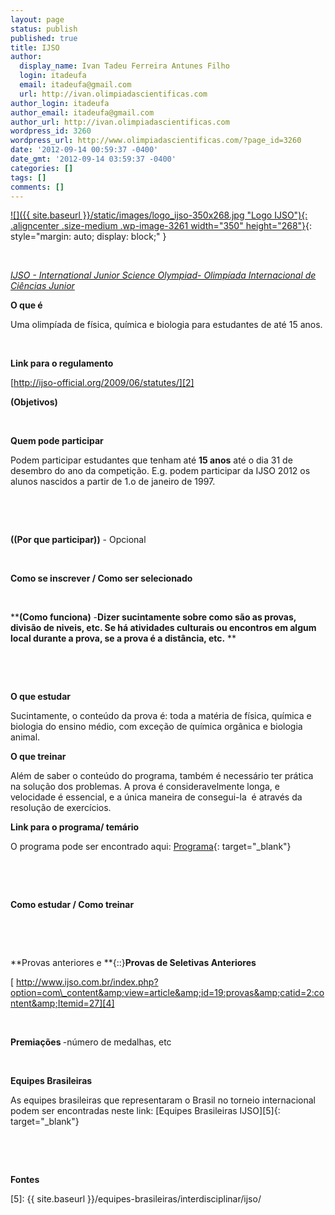 ```yaml
---
layout: page
status: publish
published: true
title: IJSO
author:
  display_name: Ivan Tadeu Ferreira Antunes Filho
  login: itadeufa
  email: itadeufa@gmail.com
  url: http://ivan.olimpiadascientificas.com
author_login: itadeufa
author_email: itadeufa@gmail.com
author_url: http://ivan.olimpiadascientificas.com
wordpress_id: 3260
wordpress_url: http://www.olimpiadascientificas.com/?page_id=3260
date: '2012-09-14 00:59:37 -0400'
date_gmt: '2012-09-14 03:59:37 -0400'
categories: []
tags: []
comments: []
---
```


[![]({{ site.baseurl }}/static/images/logo_ijso-350x268.jpg
"Logo IJSO"){: .aligncenter .size-medium .wp-image-3261 width="350"
height="268"}][1]{: style="margin: auto; display: block;" }  

 

[*IJSO - International Junior Science Olympiad- Olimpíada Internacional
de Ciências Junior*][1]
 

**O que é**

Uma olimpíada de física, química e biologia para estudantes de até 15
anos.

 

**Link para o regulamento**

[http://ijso-official.org/2009/06/statutes/][2]

**(Objetivos)**

 

**Quem pode participar**

Podem participar estudantes que tenham até **15 anos** até o dia 31 de
desembro do ano da competição. E.g. podem participar da IJSO 2012 os
alunos nascidos a partir de 1.o de janeiro de 1997.

 

 

**((Por que participar))** - Opcional

 

**Como se inscrever / Como ser selecionado**

 

****(Como funciona)** -**Dizer sucintamente sobre como são as provas,
divisão de niveis, etc. Se há atividades culturais ou encontros em algum
local durante a prova, se a prova é a distância, etc.** **

 

 

**O que estudar**

Sucintamente, o conteúdo da prova é: toda a matéria de física, química e
biologia do ensino médio, com exceção de química orgânica e biologia
animal.

**O que treinar**

Além de saber o conteúdo do programa, também é necessário ter prática na
solução dos problemas. A prova é consideravelmente longa, e velocidade é
essencial, e a única maneira de consegui-la  é através da resolução de
exercícios.

**Link para o programa/ temário**

O programa pode ser encontrado aqui: [Programa][3]{: target="_blank"}


 

 

**Como estudar / Como treinar**

 

 

**Provas anteriores e **{::}**Provas de Seletivas Anteriores**

[ http://www.ijso.com.br/index.php?option=com\_content&amp;view=article&amp;id=19:provas&amp;catid=2:content&amp;Itemid=27][4]

 

<strong>Premiações </strong>-número de medalhas, etc

 

**Equipes Brasileiras**

As equipes brasileiras que representaram o Brasil no torneio
internacional podem ser encontradas neste link: [Equipes Brasileiras
IJSO][5]{: target="_blank"}

 

 

**Fontes**



[1]: http://ijso-official.org/
[2]: http://ijso-official.org/2009/06/statutes/
[3]: http://www.ijso.com.br/index.php?option=com_content&amp;view=article&amp;id=21:programa&amp;catid=2:content&amp;Itemid=9
[4]: http://www.ijso.com.br/index.php?option=com_content&amp;view=article&amp;id=19:provas&amp;catid=2:content&amp;Itemid=27
[5]: {{ site.baseurl }}/equipes-brasileiras/interdisciplinar/ijso/
